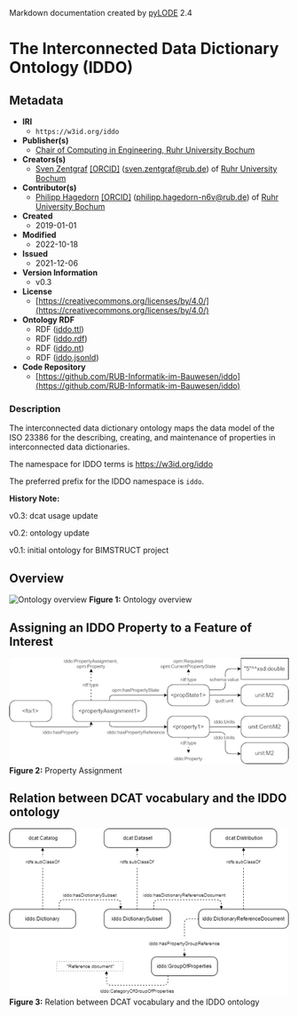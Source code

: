 Markdown documentation created by [pyLODE](http://github.com/rdflib/pyLODE) 2.4

# The Interconnected Data Dictionary Ontology (IDDO)

## Metadata
* **IRI**
  * `https://w3id.org/iddo`
* **Publisher(s)**
  * [Chair of Computing in Engineering, Ruhr University Bochum](https://www.inf.bi.rub.de)
* **Creators(s)**
  * [Sven Zentgraf](https://orcid.org/0000-0001-6058-7614)
    [[ORCID]](https://orcid.org/0000-0001-6058-7614)
    (<sven.zentgraf@rub.de></a>) of [Ruhr University Bochum](https://www.inf.bi.ruhr-uni-bochum.de/iib/lehrstuhl/mitarbeiter/sven_zentgraf.html.en)
* **Contributor(s)**
  * [Philipp Hagedorn](https://orcid.org/0000-0002-6249-243X)
    [[ORCID]](https://orcid.org/0000-0002-6249-243X)
    (<philipp.hagedorn-n6v@rub.de></a>) of [Ruhr University Bochum](https://www.inf.bi.ruhr-uni-bochum.de/iib/lehrstuhl/mitarbeiter/philipp_hagedorn.html.en)
* **Created**
  * 2019-01-01
* **Modified**
  * 2022-10-18
* **Issued**
  * 2021-12-06
* **Version Information**
  * v0.3
* **License**
  * [https://creativecommons.org/licenses/by/4.0/](https://creativecommons.org/licenses/by/4.0/)
* **Ontology RDF**
  * RDF ([iddo.ttl](turtle))
  * RDF ([iddo.rdf](rdf))
  * RDF ([iddo.nt](nt))
  * RDF ([iddo.jsonld](jsonld))
* **Code Repository**
  * [https://github.com/RUB-Informatik-im-Bauwesen/iddo](https://github.com/RUB-Informatik-im-Bauwesen/iddo)
### Description
<p>The interconnected data dictionary ontology maps the data model of the ISO 23386 for the describing, creating, and maintenance of properties in interconnected data dictionaries.</p>
<p>The namespace for IDDO terms is <a href="https://w3id.org/iddo">https://w3id.org/iddo</a></p>
<p>The preferred prefix for the IDDO namespace is <code>iddo</code>.</p>
<b>History Note: </b> <p>v0.3: dcat usage update</p>
<p>v0.2: ontology update </p>
<p>v0.1: initial ontology for BIMSTRUCT project </p>


## Overview
![Ontology overview](https://rub-informatik-im-bauwesen.github.io/iddo/Ontology_Overview.png "Ontology overview")
**Figure 1:** Ontology overview

## Assigning an IDDO Property to a Feature of Interest
![Property_Assignment](Property_Assignment.png "Property_Assignment")  
**Figure 2:** Property Assignment

## Relation between DCAT vocabulary and the IDDO ontology
![DataCatalog_Overview](DataCatalog_Overview.png "DataCatalog_Overview")  
**Figure 3:** Relation between DCAT vocabulary and the IDDO ontology
